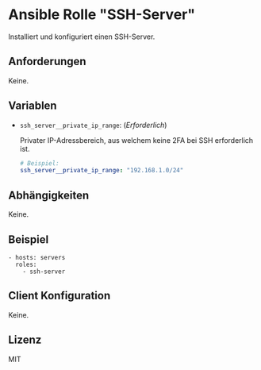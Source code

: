 # Ansible Rolle "SSH-Server"

Installiert und konfiguriert einen SSH-Server.

## Anforderungen

Keine.

## Variablen

- `ssh_server__private_ip_range`: (*Erforderlich*)

  Privater IP-Adressbereich, aus welchem keine 2FA bei SSH erforderlich ist.
  ~~~yaml
  # Beispiel:
  ssh_server__private_ip_range: "192.168.1.0/24"
  ~~~

## Abhängigkeiten

Keine.

## Beispiel

    - hosts: servers
      roles:
        - ssh-server

## Client Konfiguration

Keine.

## Lizenz

MIT
